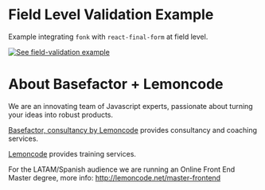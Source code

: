 # Field Level Validation Example

Example integrating `fonk` with `react-final-form` at field level.

[![See field-validation example](https://codesandbox.io/static/img/play-codesandbox.svg)](https://codesandbox.io/s/github/lemoncode/fonk/tree/master/examples/react-final-form/ts/field-level-validation)


# About Basefactor + Lemoncode

We are an innovating team of Javascript experts, passionate about turning your ideas into robust products.

[Basefactor, consultancy by Lemoncode](http://www.basefactor.com) provides consultancy and coaching services.

[Lemoncode](http://lemoncode.net/services/en/#en-home) provides training services.

For the LATAM/Spanish audience we are running an Online Front End Master degree, more info: http://lemoncode.net/master-frontend
